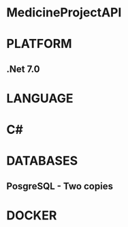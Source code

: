 # MedicineProjectAPI
# PLATFORM 
## .Net 7.0
# LANGUAGE
# C#
# DATABASES
## PosgreSQL - Two copies
# DOCKER
